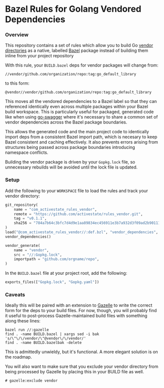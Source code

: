 # Bazel Rules for Golang Vendored Dependencies

### Overview

This repository contains a set of rules which allow you to build Go [vendor
directories](https://golang.org/cmd/go/#hdr-Vendor_Directories) as a native,
labelled [Bazel](https://bazel.build) package instead of building them inline
from your project repository

With this rule, your `BUILD.bazel` deps for vendor packages will change from:

```
//vendor/github.com/organization/repo:tag:go_default_library
```

to this form:

```
@vendor//vendor/github.com/organization/repo:tag:go_default_library
```

This moves all the vendored dependencies to a Bazel label so that they can
referenced identically even across multiple packages within your Bazel build
workspace.  This is particularly useful for packaged, generated code like when
using [go-swagger](https://goswagger.io) where it's necessary to share a common
set of vendor dependencies across the Bazel package boundaries.

This allows the generated code and the main project code to identically import
deps from a consistent Bazel import path, which is necesary to keep Bazel
consistent and caching effectively.  It also prevents errors arising from
structures being passed across package boundaries introducing namespace
conflicts.

Building the vendor package is driven by your `Gopkg.lock` file, so unnecessary
rebuilds will be avoided until the lock file is updated.

### Setup

Add the following to your `WORKSPACE` file to load the rules and track your
vendor directory:

```python
git_repository(
    name = "com_activestate_rules_vendor",
    remote = "https://github.com/activestate/rules_vendor.git",
    tag = "v0.1.1",
    sha256 = "784a7b64c3bfc7d4d9e1aa89834ec456911e3b7a932d3f09ad2b901115be5abc",
)
load("@com_activestate_rules_vendor//:def.bzl", "vendor_dependencies", "vendor_generate")
vendor_dependencies()

vendor_generate(
    name = "vendor",
    src = "//:Gopkg.lock",
    importpath = "github.com/orgname/repo",
) 
```

In the `BUILD.bazel` file at your project root, add the following:

```python
exports_files(["Gopkg.lock", "Gopkg.yaml"])
```

### Caveats

Ideally this will be paired with an extension to
[Gazelle](https://github.com/bazelbuild/bazel-gazelle) to write the correct
form for the deps to your build files.  For now, though, you will probably find
it useful to post-process Gazelle-maintained build files with something along
these lines:

```
bazel run //:gazelle
find . -name BUILD.bazel | xargs sed -i bak 's/\"\/\/vendor/\"@vendor\/\/vendor/'
find . -name BUILD.bazelbak -delete
```

This is admittedly unwieldy, but it's functional.  A more elegant solution is
on the roadmap.

You will also want to make sure that you exclude your vendor directory from
being processed by Gazelle by placing this in your BUILD file as well.

```
# gazelle:exclude vendor
```

